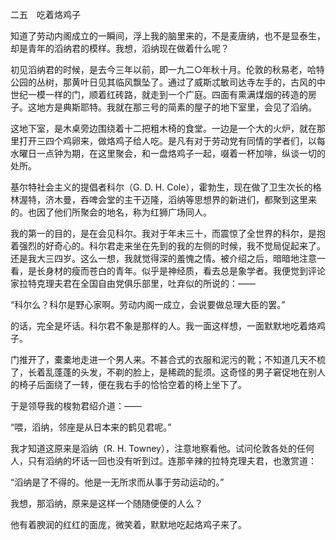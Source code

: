 二五　吃着烙鸡子

  

知道了劳动内阁成立的一瞬间，浮上我的脑里来的，不是麦唐纳，也不是显泰生，却是青年的滔纳君的模样。我想，滔纳现在做着什么呢？

初见滔纳君的时候，是去今三年以前，即一九二○年秋十月。伦敦的秋易老，哈特公园的丛树，那黄叶日见其临风飘坠了。通过了威斯忒敏司达寺左手的，古风的中世纪一模一样的门，顺着红砖路，就走到一个广庭。四面有熏满煤烟的砖造的房子。这地方是典斯耶特。我就在那三号的简素的屋子的地下室里，会见了滔纳。

这地下室，是木桌旁边围绕着十二把粗木椅的食堂。一边是一个大的火炉，就在那里打开三四个鸡卵来，做烙鸡子给人吃。是凡有对于劳动党有同情的学者们，以每水曜日一点钟为期，在这里聚会，和一盘烙鸡子一起，啜着一杯加啡，纵谈一切的处所。

基尔特社会主义的提倡者科尔（G. D. H. Cole），霍勃生，现在做了卫生次长的格林渥特，济木曼，吞啤会堂的主干迈隆，滔纳等思想界的新进们，都聚到这里来的。也因了他们所聚会的地名，称为红狮广场同人。

我的第一的目的，是在会见科尔。我对于年未三十，而震惊了全世界的科尔，是抱着强烈的好奇心的。科尔君走来坐在先到的我的左侧的时候，我不觉局促起来了。还是我大三四岁。这么一想，我就觉得深的羞愧之情。被介绍之后，暗暗地注意一看，是长身材的瘦而苍白的青年。似乎是神经质，看去总是象学者。我便觉到评论家拉特克理夫君在全国自由党俱乐部里，吐弃似的所说的：——

  

“科尔么？科尔是野心家啊。劳动内阁一成立，会说要做总理大臣的罢。”

  

的话，完全是坏话。科尔君不象是那样的人。我一面这样想，一面默默地吃着烙鸡子。

门推开了，橐橐地走进一个男人来。不甚合式的衣服和泥污的靴；不知道几天不梳了，长着乱蓬蓬的头发，不剃的脸上，是稀疏的髭须。这奇怪的男子窘促地在别人的椅子后面绕了一转，便在我右手的恰恰空着的椅上坐下了。

于是领导我的梭勃君绍介道：——

  

“喂，滔纳，邻座是从日本来的鹤见君呢。”

  

我才知道这原来是滔纳（R. H. Towney），注意地察看他。试问伦敦各处的任何人，只有滔纳的坏话一回也没有听到过。连那辛辣的拉特克理夫君，也激赏道：

  

“滔纳是了不得的。他是一无所求而从事于劳动运动的。”

我想，那滔纳，原来是这样一个随随便便的人么？

他有着腴润的红红的面庞，微笑着，默默地吃起烙鸡子来了。